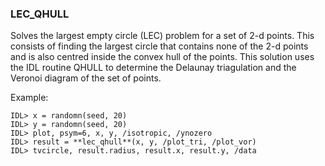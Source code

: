 ### LEC_QHULL

Solves the largest empty circle (LEC) problem for a set of 2-d points.
This consists of finding the largest circle that contains none of the
2-d points and is also centred inside the convex hull of the points.
This solution uses the IDL routine QHULL to determine the Delaunay
triagulation and the Veronoi diagram of the set of points.

Example:
```IDL
IDL> x = randomn(seed, 20)
IDL> y = randomn(seed, 20)
IDL> plot, psym=6, x, y, /isotropic, /ynozero
IDL> result = **lec_qhull**(x, y, /plot_tri, /plot_vor)
IDL> tvcircle, result.radius, result.x, result.y, /data
```
